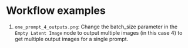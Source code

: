 # Workflow examples

1. `one_prompt_4_outputs.png`: Change the batch_size parameter in the `Empty Latent Image` node to output multiple images (in this case 4) to get multiple output images for a single prompt.
